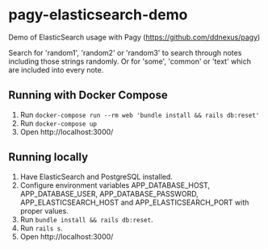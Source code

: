 # pagy-elasticsearch-demo

Demo of ElasticSearch usage with Pagy (https://github.com/ddnexus/pagy)

Search for 'random1', 'random2' or 'random3' to search through notes including those strings randomly. Or for 'some', 'common' or 'text' which are included into every note.

## Running with Docker Compose

1. Run `docker-compose run --rm web 'bundle install && rails db:reset'`
2. Run `docker-compose up`
3. Open http://localhost:3000/

## Running locally

1. Have ElasticSearch and PostgreSQL installed.
2. Configure environment variables APP_DATABASE_HOST, APP_DATABASE_USER, APP_DATABASE_PASSWORD, APP_ELASTICSEARCH_HOST and APP_ELASTICSEARCH_PORT with proper values.
3. Run `bundle install && rails db:reset`.
4. Run `rails s`.
5. Open http://localhost:3000/
